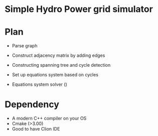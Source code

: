 # Simple Hydro Power grid simulator

# Plan

* Parse graph

* Construct adjacency matrix by adding edges

* Constructing spanning tree and cycle detection

* Set up equations system based on cycles

* Equations system solver ()



# Dependency
* A modern C++ compiler on your OS
* Cmake (>3.00)
* Good to have Clion IDE

